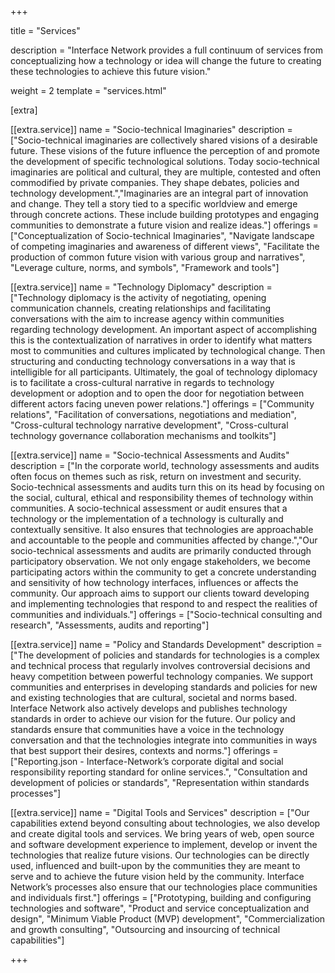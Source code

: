 +++

title = "Services"

description = "Interface Network provides a full continuum of services from conceptualizing how a technology or idea will change the future to creating these technologies to achieve this future vision."

weight = 2
template = "services.html"

[extra]

[[extra.service]]
name = "Socio-technical Imaginaries"
description = ["Socio-technical imaginaries are collectively shared visions of a desirable future. These visions of the future influence the perception of and promote the development of specific technological solutions. Today socio-technical imaginaries are political and cultural, they are multiple, contested and often commodified by private companies. They shape debates, policies and technology development.","Imaginaries are an integral part of innovation and change. They tell a story tied to a specific worldview and emerge through concrete actions. These include building prototypes and engaging communities to demonstrate a future vision and realize ideas."]
offerings = ["Conceptualization of Socio-technical Imaginaries", "Navigate landscape of competing imaginaries and awareness of different views", "Facilitate the production of common future vision with various group and narratives", "Leverage culture, norms, and symbols", "Framework and tools"]

[[extra.service]]
name = "Technology Diplomacy"
description = ["Technology diplomacy is the activity of negotiating, opening communication channels, creating relationships and facilitating conversations with the aim to increase agency within communities regarding technology development. An important aspect of accomplishing this is the contextualization of narratives in order to identify what matters most to communities and cultures implicated by technological change. Then structuring and conducting technology conversations in a way that is intelligible for all participants. Ultimately, the goal of technology diplomacy is to facilitate a cross-cultural narrative in regards to technology development or adoption and to open the door for negotiation between different actors facing uneven power relations."]
offerings = ["Community relations", "Facilitation of conversations, negotiations and mediation", "Cross-cultural technology narrative development", "Cross-cultural technology governance collaboration mechanisms and toolkits"]

[[extra.service]]
name = "Socio-technical Assessments and Audits"
description = ["In the corporate world, technology assessments and audits often focus on themes such as risk, return on investment and security. Socio-technical assessments and audits turn this on its head by focusing on the social, cultural, ethical and responsibility themes of technology within communities. A socio-technical assessment or audit ensures that a technology or the implementation of a technology is culturally and contextually sensitive. It also ensures that technologies are approachable and accountable to the people and communities affected by change.","Our socio-technical assessments and audits are primarily conducted through participatory observation. We not only engage stakeholders, we become participating actors within the community to get a concrete understanding and sensitivity of how technology interfaces, influences or affects the community. Our approach aims to support our clients toward developing and implementing technologies that respond to and respect the realities of communities and individuals."]
offerings = ["Socio-technical consulting and research", "Assessments, audits and reporting"]

[[extra.service]]
name = "Policy and Standards Development"
description = ["The development of policies and standards for technologies is a complex and technical process that regularly involves controversial decisions and heavy competition between powerful technology companies. We support communities and enterprises in developing standards and policies for new and existing technologies that are cultural, societal and norms based. Interface Network also actively develops and publishes technology standards in order to achieve our vision for the future. Our policy and standards ensure that communities have a voice in the technology conversation and that the technologies integrate into communities in ways that best support their desires, contexts and norms."]
offerings = ["Reporting.json - Interface-Network’s corporate digital and social responsibility reporting standard for online services.", "Consultation and development of policies or standards", "Representation within standards processes"]

[[extra.service]]
name = "Digital Tools and Services"
description = ["Our capabilities extend beyond consulting about technologies, we also develop and create digital tools and services. We bring years of web, open source and software development experience to implement, develop or invent the technologies that realize future visions. Our technologies can be directly used, influenced and built-upon by the communities they are meant to serve and to achieve the future vision held by the community. Interface Network’s processes also ensure that our technologies place communities and individuals first."]
offerings = ["Prototyping, building and configuring technologies and software", "Product and service conceptualization and design", "Minimum Viable Product (MVP) development", "Commercialization and growth consulting", "Outsourcing and insourcing of technical capabilities"]

+++